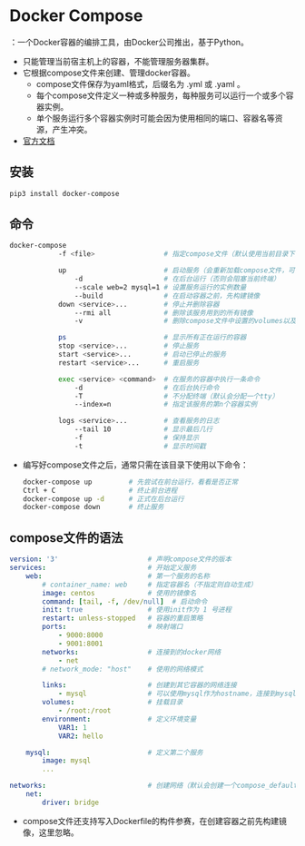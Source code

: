 # Docker Compose

：一个Docker容器的编排工具，由Docker公司推出，基于Python。

- 只能管理当前宿主机上的容器，不能管理服务器集群。
- 它根据compose文件来创建、管理docker容器。
  - compose文件保存为yaml格式，后缀名为 .yml 或 .yaml 。
  - 每个compose文件定义一种或多种服务，每种服务可以运行一个或多个容器实例。
  - 单个服务运行多个容器实例时可能会因为使用相同的端口、容器名等资源，产生冲突。
- [官方文档](https://docs.docker.com/compose/compose-file/)

## 安装

```sh
pip3 install docker-compose
```

## 命令

```sh
docker-compose
            -f <file>                 # 指定compose文件（默认使用当前目录下的docker-compose.yml）

            up                        # 启动服务（会重新加载compose文件，可能会删除容器或重新创建容器）
                -d                    # 在后台运行（否则会阻塞当前终端）
                --scale web=2 mysql=1 # 设置服务运行的实例数量
                --build               # 在启动容器之前，先构建镜像
            down <service>...         # 停止并删除容器
                --rmi all             # 删除该服务用到的所有镜像
                -v                    # 删除compose文件中设置的volumes以及用到的匿名volumes

            ps                        # 显示所有正在运行的容器
            stop <service>...         # 停止服务
            start <service>...        # 启动已停止的服务
            restart <service>...      # 重启服务

            exec <service> <command>  # 在服务的容器中执行一条命令
                -d                    # 在后台执行命令
                -T                    # 不分配终端（默认会分配一个tty）
                --index=n             # 指定该服务的第n个容器实例

            logs <service>...         # 查看服务的日志
                --tail 10             # 显示最后几行
                -f                    # 保持显示
                -t                    # 显示时间戳
```
- 编写好compose文件之后，通常只需在该目录下使用以下命令：
  ```sh
  docker-compose up         # 先尝试在前台运行，看看是否正常
  Ctrl + C                  # 终止前台进程
  docker-compose up -d      # 正式在后台运行
  docker-compose down       # 终止服务
  ```

## compose文件的语法

```yaml
version: '3'                      # 声明compose文件的版本
services:                         # 开始定义服务
    web:                          # 第一个服务的名称
        # container_name: web     # 指定容器名（不指定则自动生成）
        image: centos             # 使用的镜像名
        command: [tail, -f, /dev/null]  # 启动命令
        init: true                # 使用init作为 1 号进程
        restart: unless-stopped   # 容器的重启策略
        ports:                    # 映射端口
            - 9000:8000
            - 9001:8001
        networks:                 # 连接到的docker网络
            - net
        # network_mode: "host"    # 使用的网络模式

        links:                    # 创建到其它容器的网络连接
            - mysql               # 可以使用mysql作为hostname，连接到mysql容器的网络
        volumes:                  # 挂载目录
            - /root:/root
        environment:              # 定义环境变量
            VAR1: 1
            VAR2: hello

    mysql:                        # 定义第二个服务
        image: mysql
        ...

networks:                         # 创建网络（默认会创建一个compose_default网络）
    net:
        driver: bridge
```

- compose文件还支持写入Dockerfile的构件参赛，在创建容器之前先构建镜像，这里忽略。
